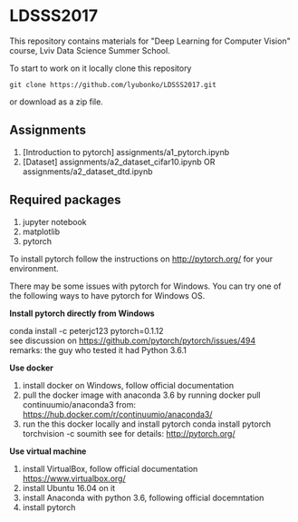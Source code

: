 # LDSSS2017

This repository contains materials for "Deep Learning for Computer Vision" course, Lviv Data Science Summer School.

To start to work on it locally clone this repository

```
git clone https://github.com/lyubonko/LDSSS2017.git
``` 
or download as a zip file.


## Assignments
1. [Introduction to pytorch] assignments/a1_pytorch.ipynb
2. [Dataset] assignments/a2_dataset_cifar10.ipynb OR assignments/a2_dataset_dtd.ipynb

## Required packages

1. jupyter notebook
2. matplotlib
3. pytorch

To install pytorch follow the instructions on http://pytorch.org/ for your environment.

There may be some issues with pytorch for Windows. You can try one of the following ways to have pytorch for Windows OS.

**Install pytorch directly from Windows**

conda install -c peterjc123 pytorch=0.1.12  
see discussion on https://github.com/pytorch/pytorch/issues/494  
remarks: the guy who tested it had Python 3.6.1

**Use docker**
1. install docker on Windows, follow official documentation
2. pull the docker image with anaconda 3.6 by running
docker pull continuumio/anaconda3
from: https://hub.docker.com/r/continuumio/anaconda3/
3. run the this docker locally and install pytorch
conda install pytorch torchvision -c soumith
see for details:
http://pytorch.org/

**Use virtual machine**
1. install VirtualBox, follow official documentation
https://www.virtualbox.org/
2. install Ubuntu 16.04 on it
3. install Anaconda with python 3.6, following official docemntation
4. install pytorch